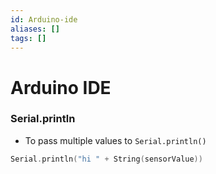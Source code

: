 ```yaml
---
id: Arduino-ide
aliases: []
tags: []
---
```


# Arduino IDE

### Serial.println

- To pass multiple values to `Serial.println()`

```cpp
Serial.println("hi " + String(sensorValue))
```
